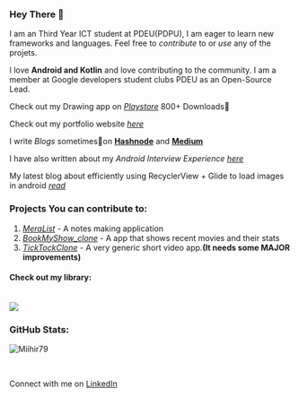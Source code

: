 ### Hey There 👋

I am an Third Year ICT student at PDEU(PDPU), I am eager to learn new frameworks and languages. 
Feel free to *contribute* to or *use* any of the projets.

I love **Android and Kotlin** and love contributing to the community. I am a member at Google developers student clubs PDEU as an Open-Source Lead.

Check out my Drawing app on <a href="https://play.google.com/store/apps/details?id=com.mihir.drawingapp">*Playstore*</a> 800+ Downloads🚀

Check out my portfolio website <a href="https://miihir79.github.io/portfolio.github.io/">*here*</a> 

I write *Blogs* sometimes📝on <a href="https://hashnode.com/@Mihir79">**Hashnode**</a> and <a href="https://medium.com/@mihirrshah02">**Medium**</a>

I have also written about my *Android Interview Experience* <a href="https://github.com/Miihir79/android-interview-questions">*here*</a>

My latest blog about efficiently using RecyclerView + Glide to load images in android <a href="https://medium.com/@mihirrshah02/recycler-view-glide-load-a-lot-of-images-really-fast-1434ef47174d">*read*</a>

### Projects You can contribute to:
1. <a href="https://github.com/gdsc-pdeu/MeraList">*MeraList*</a> - A notes making application
2. <a href="https://github.com/Miihir79/BookMyShow_clone">*BookMyShow_clone*</a> - A app that shows recent movies and their stats
3. <a href ="https://github.com/Miihir79/TickTockClone">*TickTockClone*</a> - A very generic short video app.**(It needs some MAJOR improvements)**
#### Check out my library:
<br>
<a href="https://github.com/Miihir79/DrawingCanvas-Library">
 <img align="center" src="https://github-readme-stats.vercel.app/api/pin/?username=Miihir79&repo=DrawingCanvas-Library&theme=dark" />
</a>
<br>

### GitHub Stats:


<p><img align="center" src="https://github-readme-streak-stats.herokuapp.com/?user=Miihir79&theme=dark" alt="Miihir79" /></p>
<br>

Connect with me on [LinkedIn](https://www.linkedin.com/in/mihirshah079)
